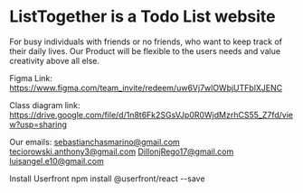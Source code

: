 # ListTogether is a Todo List website

For busy individuals with friends or no friends, who want to keep track of their daily lives.
Our Product will be flexible to the users needs and value creativity above all else.

Figma Link:
https://www.figma.com/team_invite/redeem/uw6Vj7wlOWbjUTFblXJENC

Class diagram link:
https://drive.google.com/file/d/1n8t6Fk2SGsVJp0R0WjdMzrhCS55_Z7fd/view?usp=sharing

Our emails:
sebastianchasmarino@gmail.com
teciorowski.anthony3@gmail.com
DillonjRego17@gmail.com
luisangel.e10@gmail.com

Install Userfront
npm install @userfront/react --save
